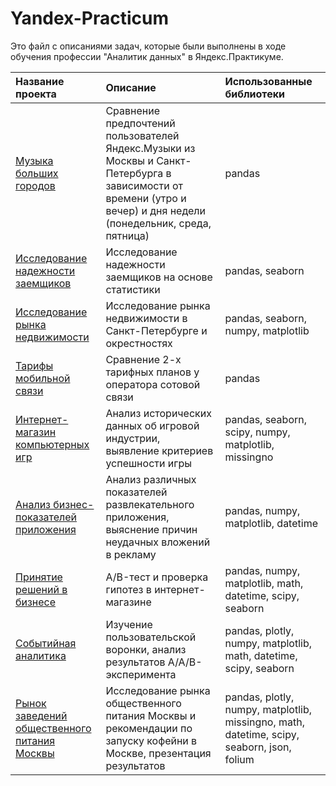 # Yandex-Practicum

Это файл с описаниями задач, которые были выполнены в ходе обучения профессии "Аналитик данных" в Яндекс.Практикуме.


| Название проекта | Описание | Использованные библиотеки |
| :------ | :------ | :------ |
| [Музыка больших городов](/1_big_cities_music/README.md) | Сравнение предпочтений пользователей Яндекс.Музыки из Москвы и Санкт-Петербурга в зависимости от времени (утро и вечер) и дня недели (понедельник, среда, пятница) | pandas |
| [Исследование надежности заемщиков](/2_banking/README.md) | Исследование надежности заемщиков на основе статистики | pandas, seaborn |
| [Исследование рынка недвижимости](/3_apartment_research/README.md) | Исследование рынка недвижимости в Санкт-Петербурге и окрестностях | pandas, seaborn, numpy, matplotlib |
| [Тарифы мобильной связи](/4_telecommunications/README.md) | Сравнение 2-х тарифных планов у оператора сотовой связи | pandas |
| [Интернет-магазин компьютерных игр](/5_computer_games_market/README.md) | Анализ исторических данных об игровой индустрии, выявление критериев успешности игры | pandas, seaborn, scipy, numpy, matplotlib, missingno |
| [Анализ бизнес-показателей приложения](/6_application_metrics/README.md) | Анализ различных показателей развлекательного приложения, выяснение причин неудачных вложений в рекламу | pandas, numpy, matplotlib, datetime |
| [Принятие решений в бизнесе](/7_ab_test/README.md) | А/B-тест и проверка гипотез в интернет-магазине | pandas, numpy, matplotlib, math, datetime, scipy, seaborn |
| [Событийная аналитика](/8_mobile_application/README.md) | Изучение пользовательской воронки, анализ результатов A/A/B-эксперимента | pandas, plotly, numpy, matplotlib, math, datetime, scipy, seaborn |
| [Рынок заведений общественного питания Москвы](/9_catering_research/README.md) | Исследование рынка общественного питания Москвы и рекомендации по запуску кофейни в Москве, презентация результатов | pandas, plotly, numpy, matplotlib, missingno, math, datetime, scipy, seaborn, json, folium |